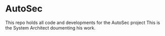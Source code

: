 # AutoSec
This repo holds all code and developments for the AutoSec project
This is the System Architect doumenting his work.
